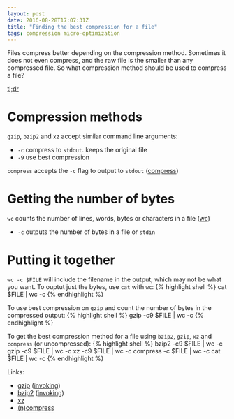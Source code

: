 ```yaml
---
layout: post
date: 2016-08-28T17:07:31Z
title: "Finding the best compression for a file"
tags: compression micro-optimization
---
```


Files compress better depending on the compression method. Sometimes it does not even compress, and the raw file is the smaller than any compressed file. So what compression method should be used to compress a file?

[tl;dr](#tldr)

# Compression methods

`gzip`, `bzip2` and `xz` accept similar command line arguments:

- `-c` compress to `stdout`. keeps the original file
- `-9` use best compression

`compress` accepts the `-c` flag to output to `stdout` ([compress])

# Getting the number of bytes

`wc` counts the number of lines, words, bytes or characters in a file ([wc])
- `-c` outputs the number of bytes in a file or `stdin`

# Putting it together

`wc -c $FILE` will include the filename in the output, which may not be what you want. To ouptut just the bytes, use `cat` with `wc`:
{% highlight shell %}
cat $FILE | wc -c
{% endhighlight %}

To use best compression on `gzip` and count the number of bytes in the compressed output:
{% highlight shell %}
gzip -c9 $FILE | wc -c
{% endhighlight %}

To get the best compression method for a file using `bzip2`, `gzip`, `xz` and `compress` (or uncompressed): <a name="tldr"></a>
{% highlight shell %}
bzip2 -c9 $FILE | wc -c
gzip -c9 $FILE | wc -c
xz -c9 $FILE | wc -c
compress -c $FILE | wc -c
cat $FILE | wc -c
{% endhighlight %}

Links:

- [gzip](https://www.gnu.org/software/gzip/)
    ([invoking](https://www.gnu.org/software/gzip/manual/html_node/Invoking-gzip.html#Invoking-gzip))
- [bzip2](http://bzip.org/)
    ([invoking](http://bzip.org/1.0.5/bzip2.txt))
- [xz](http://tukaani.org/xz/)
- [(n)compress](https://github.com/vapier/ncompress)

[wc]: http://pubs.opengroup.org/onlinepubs/9699919799/utilities/wc.html
[compress]: http://pubs.opengroup.org/onlinepubs/9699919799/utilities/compress.html
